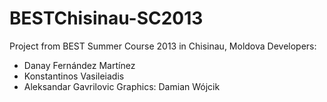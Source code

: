 BESTChisinau-SC2013
===================

Project from BEST Summer Course 2013 in Chisinau, Moldova
Developers:
- Danay Fernández Martínez
- Konstantinos Vasileiadis
- Aleksandar Gavrilovic
Graphics: Damian Wójcik
